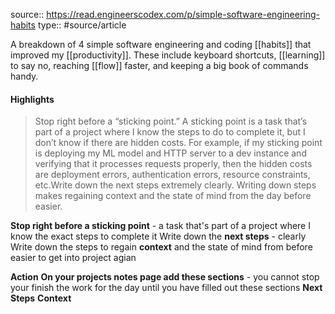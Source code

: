 source:: https://read.engineerscodex.com/p/simple-software-engineering-habits
type:: #source/article

A breakdown of 4 simple software engineering and coding [[habits]] that improved my [[productivity]]. These include keyboard shortcuts, [[learning]] to say no, reaching [[flow]] faster, and keeping a big book of commands handy.

#### Highlights

> Stop right before a “sticking point.” A sticking point is a task that’s part of a project where I know the steps to do to complete it, but I don’t know if there are hidden costs. For example, if my sticking point is deploying my ML model and HTTP server to a dev instance and verifying that it processes requests properly, then the hidden costs are deployment errors, authentication errors, resource constraints, etc.Write down the next steps extremely clearly. Writing down steps makes regaining context and the state of mind from the day before easier.

**Stop right before a sticking point** - a task that's part of a project where I know the exact steps to complete it
Write down the **next steps** - clearly
Write down the steps to regain **context** and the state of mind from before easier to get into project agian

**Action**
**On your projects notes page add these sections** - you cannot stop your finish the work for the day until you have filled out these sections
**Next Steps**
**Context**